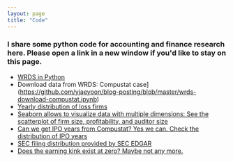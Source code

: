 ```yaml
---
layout: page
title: "Code"
---
```


### I share some python code for accounting and finance research here. Please open a link in a new window if you'd like to stay on this page.<br/>
* [WRDS in Python](https://github.com/yjaeyoon/blog-posting/blob/master/wrds-intro.ipynb)<br/>
* Download data from WRDS: Compustat case](https://github.com/yjaeyoon/blog-posting/blob/master/wrds-download-compustat.ipynb)<br/>
* [Yearly distribution of loss firms](https://github.com/yjaeyoon/blog-posting/blob/master/compustat-loss-firm-distribution.ipynb)<br/>
* [Seaborn allows to visualize data with multiple dimensions: See the scatterplot of firm size, profitability, and auditor size](https://github.com/yjaeyoon/blog-posting/blob/master/sctterplot-ROA-size-Big4.ipynb)<br/>
* [Can we get IPO years from Compustat? Yes we can. Check the distribution of IPO years](https://github.com/yjaeyoon/blog-posting/blob/master/Compustat-ipodate.ipynb)<br/>
* [SEC filing distribution provided by SEC EDGAR](https://github.com/yjaeyoon/sec-archives/blob/master/SEC_filings_dist.ipynb)<br/>
* [Does the earning kink exist at zero? Maybe not any more.](https://github.com/yjaeyoon/blog-posting/blob/master/is-there-kink-around-zero.ipynb)<br/>



<!-- Yearly distribution of Audit Analytics<br/>
Distribution of Critical Audit Matters<br/>
Yearly distribution of going-concern opinions<br/> -->
